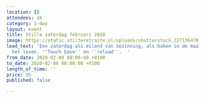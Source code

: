 ```yaml
---
location: []
attendees: 16
category: 1-day
layout: event
title: Stille zaterdag februari 2020
image: https://static.stilteretraite.nl/uploads/shutterstock_227136478.jpg
lead_text: 'Een zaterdag als eiland van bezinning, als baken in de maalstroom van
  het leven. ''Touch base'' en ''reload''.  '
from_date: 2020-02-08 00:00:00 +0100
to_date: 2020-02-08 00:00:00 +0100
length_of_time: ''
price: 95
published: false

---
```

